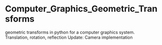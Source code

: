 # Computer_Graphics_Geometric_Transforms
geometric transforms in python for a computer graphics system. Translation, rotation, reflection  Update: Camera implementation
